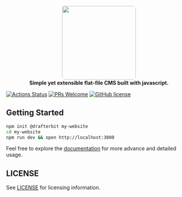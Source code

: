 
<p align="center">
     <a href="https://drafterbit.github.io/drafterbit">
       <img style="border-radius:6px" src="https://drafterbit.github.io/drafterbit/assets/img/logo.png" width="200"/>
     </a>
     <br/>
     <strong>Simple yet extensible flat-file CMS built with javascript.</strong>
</p>

[![Actions Status](https://github.com/drafterbit/drafterbit/workflows/test/badge.svg)](https://github.com/drafterbit/drafterbit/actions)
[![PRs Welcome](https://img.shields.io/badge/PRs-welcome-brightgreen.svg)](http://makeapullrequest.com)
[![GitHub license](https://img.shields.io/github/license/drafterbit/drafterbit.svg)](https://github.com/drafterbit/drafterbit/blob/develop/LICENSE)

## Getting Started

```sh
npm init @drafterbit my-website
cd my-website
npm run dev && open http://localhost:3000
```

Feel free to explore the [documentation](https://drafterbit.github.io/drafterbit)
for more advance and detailed usage.


## LICENSE

See [LICENSE](https://github.com/drafterbit/drafterbit/blob/develop/LICENSE) for licensing information.

